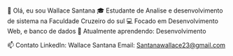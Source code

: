 👋 Olá, eu sou Wallace Santana
🎓 Estudante de Analise e desenvolvimento de sistema na Faculdade Cruzeiro do sul
💻 Focado em Desenvolvimento Web,  e banco de dados
🌱 Atualmente aprendendo: Desenvolvimento

📫 Contato
LinkedIn: Wallace Santana
Email: Santanawallace23@gmail.com
